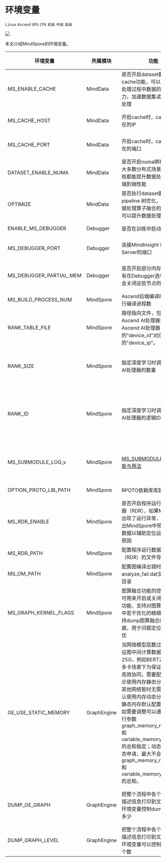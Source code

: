 # 环境变量

`Linux` `Ascend` `GPU` `CPU` `初级` `中级` `高级`

<a href="https://gitee.com/mindspore/docs/blob/master/docs/note/source_zh_cn/env_var_list.md" target="_blank"><img src="https://gitee.com/mindspore/docs/raw/master/resource/_static/logo_source.png"></a>

本文介绍MindSpore的环境变量。

| 环境变量 | 所属模块 | 功能 | 类型 | 取值范围 | 配置关系 | 是否必选 |
| --- | --- | --- | --- | --- | --- | --- |
|MS_ENABLE_CACHE|MindData|是否开启dataset数据处理cache功能，可以实现数据处理过程中数据的cache能力，加速数据集读取及增强处理|String|TRUE：开启数据处理cache功能 <br>FALSE：关闭数据处理cache功能|与MS_CACHE_HOST、MS_CACHE_PORT一起使用|可选|
|MS_CACHE_HOST|MindData|开启cache时，cache服务所在的IP|String|Cache Server所在机器的IP|与MS_ENABLE_CACHE=TRUE、MS_CACHE_PORT一起使用|可选|
|MS_CACHE_PORT|MindData|开启cache时，cache服务所在的端口|String|Cache Server所在机器的端口|与MS_ENABLE_CACHE=TRUE、MS_CACHE_HOST一起使用|可选|
|DATASET_ENABLE_NUMA|MindData|是否开启numa绑核功能，在大多数分布式场景下numa绑核都能提升数据处理效率和端到端性能|String|True: 开启numa绑核功能|与libnuma.so配合使用|可选|
|OPTIMIZE|MindData|是否执行dataset数据处理 pipeline 树优化，在适合数据处理算子融合的场景下，可以提升数据处理效率|String|true: 开启pipeline树优化<br>false: 关闭pipeline树优化|无|可选|
|ENABLE_MS_DEBUGGER|Debugger|是否在训练中启动Debugger|Boolean|1：开启Debugger<br>0：关闭Debugger|无|可选|
|MS_DEBUGGER_PORT|Debugger|连接MindInsight Debugger Server的端口|Integer|1~65536，连接MindInsight Debugger Server的端口|无|可选
|MS_DEBUGGER_PARTIAL_MEM|Debugger|是否开启部分内存复用（只有在Debugger选中的节点才会关闭这些节点的内存复用）|Boolean|1：开启Debugger选中节点的内存复用<br>0：关闭Debugger选中节点的内存复用|无|可选|
|MS_BUILD_PROCESS_NUM|MindSpore|Ascend后端编译时，指定并行编译进程数|Integer|1~24：允许设置并行进程数取值范围|无|可选|
|RANK_TABLE_FILE|MindSpore|路径指向文件，包含指定多Ascend AI处理器环境中Ascend AI处理器的"device_id"对应的"device_ip"。|String|文件路径，支持相对路径与绝对路径|与RANK_SIZE配合使用|必选（使用Ascend AI处理器时）|
|RANK_SIZE|MindSpore|指定深度学习时调用Ascend AI处理器的数量|Integer|1~8，调用Ascend AI处理器的数量|与RANK_TABLE_FILE配合使用|必选（使用Ascend AI处理器时）|
|RANK_ID|MindSpore|指定深度学习时调用Ascend AI处理器的逻辑ID|Integer|0~7，多机并行时不同server中DEVICE_ID会有重复，使用RANK_ID可以避免这个问题（多机并行时 RANK_ID = SERVER_ID * DEVICE_NUM + DEVICE_ID|无|可选|
|MS_SUBMODULE_LOG_v|MindSpore|[MS_SUBMODULE_LOG_v功能与用法](https://www.mindspore.cn/tutorial/training/zh-CN/master/advanced_use/custom_debugging_info.html#id9)|Dict{String:Integer...}|LogLevel: 0-DEBUG, 1-INFO, 2-WARNING, 3-ERROR<br>SubModual: COMMON, MD, DEBUG, DEVICE, COMMON, IR...|无|可选
|OPTION_PROTO_LIB_PATH|MindSpore|RPOTO依赖库库路径|String|目录路径，支持相对路径与绝对路径|无|可选|
|MS_RDR_ENABLE|MindSpore|是否开启程序运行数据记录器（RDR），如果MindSpore出现了运行异常，会自动导出MindSpore中预先记录的数据以辅助定位运行异常的原因|Integer|1：开启RDR功能 <br>0：关闭RDR功能|与MS_RDR_PATH一起使用|可选|
|MS_RDR_PATH|MindSpore|配置程序运行数据记录器（RDR）的文件导出路径|String|文件路径，仅支持绝对路径|与MS_RDR_ENABLE=1一起使用|可选|
|MS_OM_PATH|MindSpore|配置图编译出错时dump的analyze_fail.dat文件的保存目录|String|文件路径，支持相对路径与绝对路径|无|可选|
|MS_GRAPH_KERNEL_FLAGS|MindSpore|图算融合功能的控制选项，可用来开启或关闭图算融合功能、支持对图算融合功能中若干优化的精细控制、支持dump图算融合时的过程数据，用于问题定位和性能调优|String|格式和功能同mindspore/context.py中"graph_kernel_flags"。<br>注：环境变量优先级高于context，即，若同时设置环境变量和context，则只有环境变量中的设置生效|无|可选|
|GE_USE_STATIC_MEMORY|GraphEngine|当网络模型层数过大时，特征图中间计算数据可能超过25G，例如BERT24网络。多卡场景下为保证通信内存高效协同，需要配置为1，表示使用内存静态分配方式，其他网络暂时无需配置，默认使用内存动态分配方式。<br>静态内存默认配置为31G，如需要调整可以通过网络运行参数graph_memory_max_size和variable_memory_max_size的总和指定；动态内存是动态申请，最大不会超过graph_memory_max_size和variable_memory_max_size的总和。|Integer|1：使用内存静态分配方式<br>0：使用内存动态分配方式|无|可选|
|DUMP_GE_GRAPH|GraphEngine|把整个流程中各个阶段的图描述信息打印到文件中，此环境变量控制dump图的内容多少|Integer|1：全量dump<br>2：不含有权重等数据的基本版dump<br>3：只显示节点关系的精简版dump|无|可选|
|DUMP_GRAPH_LEVEL|GraphEngine|把整个流程中各个阶段的图描述信息打印到文件中，此环境变量可以控制dump图的个数|Integer|1：dump所有图<br>2：dump除子图外的所有图<br>3：dump最后的生成图|无|可选|
